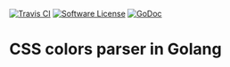 [![Travis CI](https://img.shields.io/travis/AntoineAugusti/colors/master.svg?style=flat-square)](https://travis-ci.org/AntoineAugusti/colors)
[![Software License](https://img.shields.io/badge/License-MIT-orange.svg?style=flat-square)](https://github.com/antoineaugusti/colors/LICENSE.md)
[![GoDoc](https://img.shields.io/badge/godoc-reference-blue.svg?style=flat-square)](https://godoc.org/github.com/AntoineAugusti/colors)

# CSS colors parser in Golang
